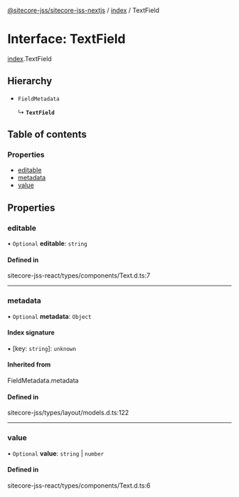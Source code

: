 [@sitecore-jss/sitecore-jss-nextjs](../README.md) / [index](../modules/index.md) / TextField

# Interface: TextField

[index](../modules/index.md).TextField

## Hierarchy

- `FieldMetadata`

  ↳ **`TextField`**

## Table of contents

### Properties

- [editable](index.TextField.md#editable)
- [metadata](index.TextField.md#metadata)
- [value](index.TextField.md#value)

## Properties

### editable

• `Optional` **editable**: `string`

#### Defined in

sitecore-jss-react/types/components/Text.d.ts:7

___

### metadata

• `Optional` **metadata**: `Object`

#### Index signature

▪ [key: `string`]: `unknown`

#### Inherited from

FieldMetadata.metadata

#### Defined in

sitecore-jss/types/layout/models.d.ts:122

___

### value

• `Optional` **value**: `string` \| `number`

#### Defined in

sitecore-jss-react/types/components/Text.d.ts:6
